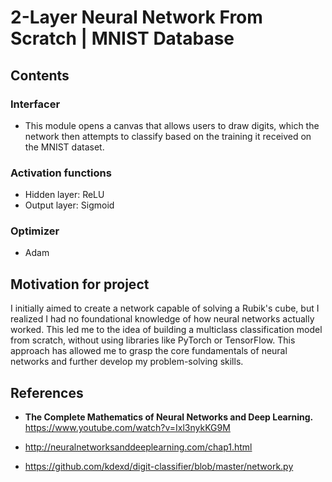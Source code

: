 #  2-Layer Neural Network From Scratch  | MNIST Database 

## Contents
### Interfacer
- This module opens a canvas that allows users to draw digits, which the network then attempts to classify based on the training it received on the MNIST dataset.

### Activation functions
- Hidden layer: ReLU
- Output layer: Sigmoid

### Optimizer
- Adam


## Motivation for project
I initially aimed to create a network capable of solving a Rubik's cube, but I realized I had no foundational knowledge of how neural networks actually worked. This led me to the idea of building a multiclass classification model from scratch, without using libraries like PyTorch or TensorFlow. This approach has allowed me to grasp the core fundamentals of neural networks and further develop my problem-solving skills.

  
## References
- **The Complete Mathematics of Neural Networks and Deep Learning.** https://www.youtube.com/watch?v=Ixl3nykKG9M 

- http://neuralnetworksanddeeplearning.com/chap1.html
- https://github.com/kdexd/digit-classifier/blob/master/network.py
